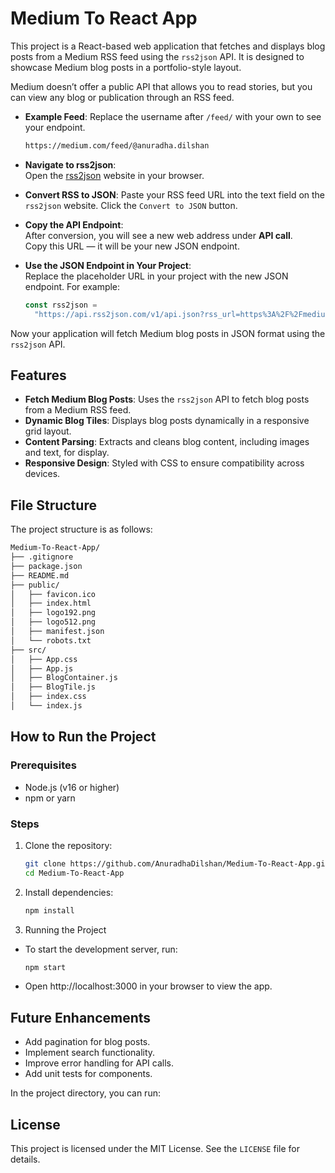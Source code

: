 # Medium To React App

This project is a React-based web application that fetches and displays blog posts from a Medium RSS feed using the `rss2json` API. It is designed to showcase Medium blog posts in a portfolio-style layout.

Medium doesn’t offer a public API that allows you to read stories, but you can view any blog or publication through an RSS feed.

- **Example Feed**:
  Replace the username after `/feed/` with your own to see your endpoint.

  ```bash
  https://medium.com/feed/@anuradha.dilshan
  ```

- **Navigate to rss2json**:  
   Open the [rss2json](https://rss2json.com/) website in your browser.

- **Convert RSS to JSON**:
  Paste your RSS feed URL into the text field on the `rss2json` website.
  Click the `Convert to JSON` button.

- **Copy the API Endpoint**:  
   After conversion, you will see a new web address under **API call**.  
   Copy this URL — it will be your new JSON endpoint.

- **Use the JSON Endpoint in Your Project**:  
   Replace the placeholder URL in your project with the new JSON endpoint. For example:

  ```javascript
  const rss2json =
    "https://api.rss2json.com/v1/api.json?rss_url=https%3A%2F%2Fmedium.com%2Ffeed%2F%40anuradha.dilshan";
  ```

Now your application will fetch Medium blog posts in JSON format using the `rss2json` API.

## Features

- **Fetch Medium Blog Posts**: Uses the `rss2json` API to fetch blog posts from a Medium RSS feed.
- **Dynamic Blog Tiles**: Displays blog posts dynamically in a responsive grid layout.
- **Content Parsing**: Extracts and cleans blog content, including images and text, for display.
- **Responsive Design**: Styled with CSS to ensure compatibility across devices.

## File Structure

The project structure is as follows:

```bash
Medium-To-React-App/
├── .gitignore
├── package.json
├── README.md
├── public/
│   ├── favicon.ico
│   ├── index.html
│   ├── logo192.png
│   ├── logo512.png
│   ├── manifest.json
│   └── robots.txt
├── src/
│   ├── App.css
│   ├── App.js
│   ├── BlogContainer.js
│   ├── BlogTile.js
│   ├── index.css
│   └── index.js
```

## How to Run the Project

### Prerequisites

- Node.js (v16 or higher)
- npm or yarn

### Steps

1. Clone the repository:

   ```bash
   git clone https://github.com/AnuradhaDilshan/Medium-To-React-App.git
   cd Medium-To-React-App
   ```

2. Install dependencies:

   ```bash
   npm install
   ```

3. Running the Project

- To start the development server, run:

  ```bash
  npm start
  ```

- Open http://localhost:3000 in your browser to view the app.

## Future Enhancements

- Add pagination for blog posts.
- Implement search functionality.
- Improve error handling for API calls.
- Add unit tests for components.

In the project directory, you can run:

## License

This project is licensed under the MIT License. See the `LICENSE` file for details.
